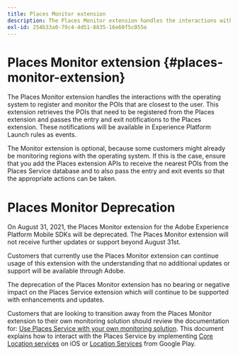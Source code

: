 ```yaml
---
title: Places Monitor extension
description: The Places Monitor extension handles the interactions with the operating system to register and monitor the POIs that are closest to the user.
exl-id: 254b33a0-79c4-4d51-8835-16e60f5c055e
---
```

# Places Monitor extension {#places-monitor-extension}

The Places Monitor extension handles the interactions with the operating system to register and monitor the POIs that are closest to the user. This extension retrieves the POIs that need to be registered from the Places extension and passes the entry and exit notifications to the Places extension. These notifications will be available in Experience Platform Launch rules as events.

The Monitor extension is optional, because some customers might already be monitoring regions with the operating system. If this is the case, ensure that you add the Places extension APIs to receive the nearest POIs from the Places Service database and to also pass the entry and exit events so that the appropriate actions can be taken.

# Places Monitor Deprecation
On August 31, 2021, the Places Monitor extension for the Adobe Experience Platform Mobile SDKs will be deprecated. The Places Monitor extension will not receive further updates or support beyond August 31st.

Customers that currently use the Places Monitor extension can continue usage of this extension with the understanding that no additional updates or support will be available through Adobe.

The deprecation of the Places Monitor extension has no bearing or negative impact on the Places Service extension which will continue to be supported with enhancements and updates.

Customers that are looking to transition away from the Places Monitor extension to their own monitoring solution should review the documentation for: [Use Places Service with your own monitoring solution](https://experienceleague.adobe.com/docs/places/using/using-your-own-monitor.html?lang=en). This document explains how to interact with the Places Service by implementing [Core Location services](https://developer.apple.com/documentation/corelocation) on iOS or [Location Services](https://developers.google.com/android/reference/com/google/android/gms/location/package-summary) from Google Play.
